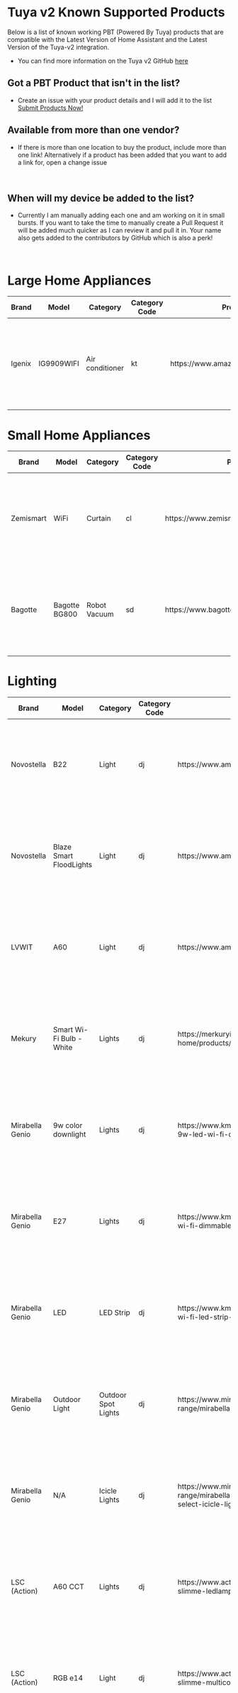 # Tuya v2 Known Supported Products
Below is a list of known working PBT (Powered By Tuya) products that are compatible with the Latest Version of Home Assistant and the Latest Version of the Tuya-v2 integration.

* You can find more information on the Tuya v2 GitHub [here](https://github.com/tuya/tuya-home-assistant "Official Tuya-v2 integration")

## Got a PBT Product that isn't in the list?
* Create an issue with your product details and I will add it to the list <a href="https://github.com/MarkWattTech/Tuya-v2-Supported-Devices/issues/new/choose">Submit Products Now!</a></p>


## Available from more than one vendor?
* <p> If there is more than one location to buy the product, include more than one link! Alternatively if a product has been added that you want to add a link for, open a change issue</p>
&nbsp;


## When will my device be added to the list?
* <p> Currently I am manually adding each one and am working on it in small bursts. If you want to take the time to manually create a Pull Request it will be added much quicker as I can review it and pull it in. Your name also gets added to the contributors by GitHub which is also a perk!</p>
&nbsp;

<h1>Large Home Appliances</h1>
<table class="table">
  <thead>
    <tr>
      <th scope="col">Brand</th>
      <th scope="col">Model</th>
      <th scope="col">Category</th>
      <th scope="col">Category Code</th>
      <th scope="col">Product Links</th>
      <th scope="col">Product Description</th>
      <th scope="col">Image of Product</th>
    </tr>
  </thead>
  <tbody>
    <tr>
      <td>Igenix</td>
      <td>IG9909WIFI</td>
      <td>Air conditioner</td>
      <td>kt</td>
      <td>https://www.amazon.co.uk/dp/B095HTVV36</td>
      <td>Air Conditioning Unit</td>
      <td><img src="https://www.igenix.co.uk/wp-content/uploads/2021/05/IG9909WIFI_A.jpg" width="200"></td>
    </tr>
  </tbody>
</table>
<h1>Small Home Appliances</h1>
<table class="table">
  <thead>
    <tr>
      <th scope="col">Brand</th>
      <th scope="col">Model</th>
      <th scope="col">Category</th>
      <th scope="col">Category Code</th>
      <th scope="col">Product Links</th>
      <th scope="col">Product Description</th>
      <th scope="col">Image of Product</th>
    </tr>
  </thead>
  <tbody>
    <tr>
      <td>Zemismart</td>
      <td>WiFi</td>
      <td>Curtain</td>
      <td>cl</td>
      <td>https://www.zemismart.com/products/m515egb/</td>
      <td>WiFi controlled Blind motor</td>
      <td><img src="https://www.zemismart.com/u_file/2004/products/17/d73d3d0838.jpg.640x640.jpg" alt="Zemismart Blind Motor" width="200"></a></td>
    </tr>
    <tr>
      <td>Bagotte</td>
      <td>Bagotte BG800</td>
      <td>Robot Vacuum</td>
      <td>sd</td>
      <td>https://www.bagotte.com/portal/article/index/id/95</td>
      <td>SA cheap Robot vacuum</td>
      <td><img src="https://www.bagotte.com/upload/portal/20191219/6fcd32c233fa09f2d2345839c3d3240c.jpg" width="200"></td>
    </tr>
  </tbody>
</table>
<h1>Lighting</h1>
<table class="table">
  <thead>
    <tr>
      <th scope="col">Brand</th>
      <th scope="col">Model</th>
      <th scope="col">Category</th>
      <th scope="col">Category Code</th>
      <th scope="col">Product Links</th>
      <th scope="col">Product Description</th>
      <th scope="col">Image of Product</th>
    </tr>
  </thead>
  <tbody>
    <tr>
      <td>Novostella</td>
      <td>B22</td>
      <td>Light</td>
      <td>dj</td>
      <td>https://www.amazon.co.uk/gp/product/B07DN4NLKM/</td>
      <td>A full RBG B22 bulb</td>
      <td><img src="https://m.media-amazon.com/images/I/61fm7bTog+L._AC_SS450_.jpg" alt="Novostella Bulb" width="200"></td>
    </tr>
    <tr>
      <td>Novostella</td>
      <td>Blaze Smart FloodLights</td>
      <td>Light</td>
      <td>dj</td>
      <td>https://www.amazon.com/dp/B08WX4QN63</td>
      <td>25 Watt Smart Floodlight</td>
      <td><img src="https://m.media-amazon.com/images/I/714fB+Okd+L._AC_SL1500_.jpg" alt="Novostella Blaze" width="200"></td>
    </tr>
    <tr>
      <td>LVWIT</td>
      <td>A60</td>
      <td>Light</td>
      <td>dj</td> <td>https://www.amazon.co.uk/dp/B08315XSXS</td>
      <td>Tuya RGB Smart Bulb B22</td>
      <td><img src="https://cdn.shopify.com/s/files/1/0257/5790/9044/products/51KDIzDdR2L._AC_SL1300_c92de931-bbb3-4d69-bb7d-f444be165486_997x1066.jpg" width="200"></td>
    </tr>
    <tr>
      <td>Mekury </td>
      <td>Smart Wi-Fi Bulb - White</td>
      <td>Lights</td>
      <td>dj</td>
      <td>https://merkuryinnovations.com/collections/smart-home/products/smart-wi-fi-bulb-white</td>
      <td>White Bulb</td>
      <td><img src="https://cdn.shopify.com/s/files/1/0406/1855/7605/products/9b4464b1-a7c1-4787-8f29-0ad99cce947f_56df47e4-a63e-41ec-b6f8-e7e9acd8ae1b_2000x.jpg?v=1592503965" width="200"></td>
    </tr>
    <tr>
      <td>Mirabella Genio</td>
      <td>9w color downlight</td>
      <td>Lights</td>
      <td>dj</td>
      <td>https://www.kmart.com.au/product/mirabella-genio-9w-led-wi-fi-dimmable-downlight/2754330</td>
      <td>RGBW Downlight</td>
      <td><img src="https://i1.wp.com/ausdroid.net/wp-content/uploads/2019/10/mirabella-wifi-downlight-1.jpg?ssl=1" width="200"></td>
    </tr>
    <tr>
      <td>Mirabella Genio</td>
      <td>E27</td>
      <td>Lights</td>
      <td>dj</td>
      <td>https://www.kmart.com.au/product/mirabella-genio-wi-fi-dimmable-5w-led-bulb/2746328</td>
      <td>Wi-Fi Dimmable 5W G95 ES CCT Filament LED Bulb</td>
      <td><img src="https://external-preview.redd.it/rT2Ymeu6U4x1esyH741u5qdvhQfu3I4jDr-M4ZOOfEQ.jpg?auto=webp&s=bcee0d4fa64081bb9e59e39d6bee1f66789c9362" width="200"></td>
    </tr>
    <tr>
      <td>Mirabella Genio</td>
      <td>LED</td>
      <td>LED Strip</td>
      <td>dj</td>
      <td>https://www.kmart.com.au/product/mirabella-genio-wi-fi-led-strip-light/2622813</td>
      <td>Wi-Fi LED 3 metre Strip Light</td>
      <td><img src="https://www.mirabellagenio.com.au/wp-content/uploads/2020/12/I002579-BLISTER-20190624-FOP-HR-min-1024x1024.jpg" width="200"></td>
    </tr>
    <tr>
      <td>Mirabella Genio</td>
      <td>Outdoor Light</td>
      <td>Outdoor Spot Lights</td>
      <td>dj</td>
      <td>https://www.mirabellagenio.com.au/product-range/mirabella-genio-wi-fi-4-black-spot-light-kit/</td>
      <td>Wi-Fi 4 Black Spot Light Kit</td>
      <td><img src="https://www.mirabellagenio.com.au/wp-content/uploads/2020/12/I002848-min-1024x960.jpg" width="200"></td>
    </tr>
    <tr>
      <td>Mirabella Genio</td>
      <td>N/A</td>
      <td>Icicle Lights</td>
      <td>dj</td>
      <td>https://www.mirabellagenio.com.au/product-range/mirabella-genio-wi-fi-200-led-colour-select-icicle-lights/</td>
      <td>Wi-Fi 200 LED Colour Select Icicle Lights</td>
      <td><img src="https://www.mirabellagenio.com.au/wp-content/uploads/2020/12/I003175-BOX-20200701-3D-HR-min-1024x1024.jpg" width="200"></td>
    </tr>
    <tr>
      <td>LSC (Action)</td>
      <td>A60 CCT</td>
      <td>Lights</td>
      <td>dj</td>
      <td>https://www.action.com/nl-nl/p/lsc-smart-connect-slimme-ledlamp3//</td>
      <td>Cheap Ambiance E27 bulb </td>
      <td><img src="https://www.action.com/globalassets/cmsarticleimages/75/96/3000272_8712879146254-111.png" width="200"></td>
    </tr>
    <tr>
      <td>LSC (Action)</td>
      <td>RGB e14</td>
      <td>Light</td>
      <td>dj</td>
      <td>https://www.action.com/nl-nl/p/lsc-smart-connect-slimme-multicolor-ledlamp2/</td>
      <td>RGB E14 Bulb </td>
      <td><img src="https://www.action.com/globalassets/cmsarticleimages/64/53/3004164_8712879146582-111_02.png" width="200"></td>
    </tr>
    <tr>
      <td>LSC (Action)</td>
      <td>GU10 Ambiance</td>
      <td>light</td>
      <td>dj</td>
      <td>https://www.action.com/nl-nl/p/lsc-smart-connect-slimme-ledlamp/</td>
      <td>Cheap Ambiance GU10 bulb</td>
      <td><img src="https://www.action.com/globalassets/cmsarticleimages/76/02/3000267_8712879146223-111.png" width="200"></td>
    </tr>
    <tr>
      <td>LSC (Action)</td>
      <td>neon ledstrip</td>
      <td>Light</td>
      <td>dj</td>
      <td>https://www.action.com/nl-nl/p/lsc-smart-connect-neon-ledstrip/</td>
      <td>Smart RGB Neon Ledstrip</td>
      <td><img src="https://www.action.com/globalassets/cmsarticleimages/23/80/3005457_8712879149163-111_01.png" width="200"></td>
    </tr>
    <tr>
      <td>LSC (Action)</td>
      <td>RGB Wall light</td>
      <td>Light</td>
      <td>dj</td>
      <td>https://www.action.com/nl-nl/p/lsc-smart-connect-wandlamp/</td>
      <td>RGB outside wall light </td>
      <td><img src="https://www.action.com/globalassets/cmsarticleimages/26/32/3005447_8712879149101-111_01.png" width="200"></td>
    </tr>
    <tr>
      <td>LSC (Action)</td>
      <td>E27 Small bulb</td>
      <td>Light</td>
      <td>dj</td>
      <td>https://www.action.com/nl-nl/p/lsc-smart-connect-slimme-filament-ledlamp2//</td>
      <td>E27 Small Filament bulb </td>
      <td><img src="https://www.action.com/globalassets/cmsarticleimages/28/58/3001686_8712879146605-111.png" width="200"></td>
    </tr>
    <tr>
      <td>LSC (Action)</td>
      <td>LedSpot</td>
      <td>Light</td>
      <td>dj</td>
      <td>https://www.action.com/nl-nl/p/lsc-smart-connect-led-spot/</td>
      <td>Cheap RGB smart spot</td>
      <td><img src="https://www.action.com/globalassets/cmsarticleimages/26/37/3005365_8712879149095-111_01.png" width="200"></td>
    </tr>
    <tr>
      <td>LSC (Action)</td>
      <td>E14 Filament</td>
      <td>light</td>
      <td>dj</td>
      <td>https://www.action.com/nl-nl/p/lsc-smart-connect-slimme-filament-ledlamp3/</td>
      <td>E14 Small filament bulb</td>
      <td><img src="https://www.action.com/globalassets/cmsarticleimages/66/12/3001702_8712879146612-111.png" width="200"></td>
    </tr>
    <tr>
      <td>LSC Action</td>
      <td>Garden pole</td>
      <td>Light</td>
      <td>dj</td>
      <td>https://www.action.com/nl-nl/p/lsc-smart-connect-led-tuinlamp/</td>
      <td>Cheap RGB Garden pole </td>
      <td><img src="https://www.action.com/globalassets/cmsarticleimages/26/39/3005364_8712879149088-111_01.png" width="200"></td>
    </tr>
    <tr>
      <td>LSC (Action)</td>
      <td>E27 Filament</td>
      <td>Light</td>
      <td>dj</td>
      <td>https://www.action.com/nl-nl/p/lsc-smart-connect-slimme-filament-ledlamp4/</td>
      <td>Big RGB Bulb </td>
      <td><img src="https://www.action.com/globalassets/cmsarticleimages/00/25/3001700_8712879146629-111.png" width="200"></td>
    </tr>
    <tr>
      <td>Avatar controls</td>
      <td>ALS15L</td>
      <td>Light</td>
      <td>dj</td>
      <td>https://www.amazon.it/Intelligence-Compatibile-Avatar-Controls-Multicolore/dp/B07W6Z6KPG</td>
      <td>A RGBW B14 bulb</td>
      <td><img src="https://www.avatarcontrols.com/upfile/2019/07/20190709175532_974.jpg" width="200"></td>
    </tr>
  </tbody>
</table>
<h1>Electrician Category</h1>
<table class="table">
  <thead>
    <tr>
      <th scope="col">Brand</th>
      <th scope="col">Model</th>
      <th scope="col">Category</th>
      <th scope="col">Category Code</th>
      <th scope="col">Product Links</th>
      <th scope="col">Product Description</th>
      <th scope="col">Image of Product</th>
    </tr>
  </thead>
  <tbody>
    <tr>
      <td>Gosund</td>
      <td>UP111</td>
      <td>Socket</td>
      <td>cz</td>
      <td>https://www.amazon.co.uk/dp/B0983HP45C + https://www.alibaba.com/product-detail/TUV-Certificate-Tuya-Smart-Wifi-UK_1600197285403.html</td>
      <td>13A Smart Power Monitoring Plug</td>
      <td><img src="https://templates.blakadder.com/assets/images/gosund_UP111.jpg" alt="Gosund Smart Plug" width="200"></td>
    </tr>
    <tr>
      <td>Teckin</td>
      <td>WiFi Plug</td>
      <td>Socket</td>
      <td>cz</td>
      <td>https://www.amazon.co.uk/Outlet-Google-Wireless-Control-Required/dp/B0993L89QQ</td>
      <td>A smart plug</td>
      <td><img src="https://m.media-amazon.com/images/I/5189B6WP6OS._AC_SX425_.jpg" alt="Teckin Smart Plug" width="200"></td>
    </tr>
    <tr>
      <td>LSC (Action)</td>
      <td>The model for device (if applicable)</td>
      <td>Socket</td>
      <td>cz</td>
      <td>https://www.action.com/nl-nl/p/lsc-smart-connect-slimme-stekker-/</td>
      <td>Cheap Wifi smart socket</td>
      <td><img src="https://www.action.com/globalassets/cmsarticleimages/79/98/2578685_8712879142782-111.png" width="200"></td>
    </tr>
    <tr>
      <td>N/A</td>
      <td>EU WiFi Plug</td>
      <td>Socket</td>
      <td>cz</td>
      <td>https://www.aliexpress.com/item/4000478798085.html</td>
      <td>16A wifi smart socket with power monitoring (Note: uses non-ESP chipset, cannot be flashed to ESPhome or Tasmota)</td>
      <td><img src="https://ae01.alicdn.com/kf/H807c59e9cae447aea9a3c87a76f7b87aF/Smart-Plug-WiFi-Socket-EU-16A-Power-Monitor-Timing-Function-Tuya-SmartLife-APP-Control-Works-With.jpg_Q90.jpg" width="200"></td>
    </tr>
  </tbody>
</table>
<h1>Security & Sensors</h1>
<table class="table">
  <thead>
    <tr>
      <th scope="col">Brand</th>
      <th scope="col">Model</th>
      <th scope="col">Category</th>
      <th scope="col">Category Code</th>
      <th scope="col">Product Links</th>
      <th scope="col">Product Description</th>
      <th scope="col">Image of Product</th>
    </tr>
  </thead>
  <tbody>
    <tr>
      <td>Avatto</td>
      <td>D06</td>
      <td>Door Window Sensor</td>
      <td>mcs</td>
      <td>https://www.aliexpress.com/item/4000790781739.html</td>
      <td>WIFI door or window opening sensor operated by 2 AA batteries.</td>
      <td><img src="https://ae01.alicdn.com/kf/H87ba7222b6fa41e591860fcbc1f40080j/AVATTO-Tuya-WiFi-Door-Sensor-Smart-Door-Open-Closed-Detectors-Smartlife-APP-Wifi-Window-Sensor-Work.jpg_640x640.jpg" width="200"></td>
    </tr>
    <tr>
      <td>SONOFF</td>
      <td>snzb - 03</td>
      <td>pir</td>
      <td>PIR Detector</td>
      <td>https://www.ebay.es/itm/324235275970</td>
      <td>Zigbee PIR Detector</td>
      <td><img src="https://encrypted-tbn0.gstatic.com/images?q=tbn:ANd9GcRlfQhV9KeujQGyBY29iklZbM3aT0PH1wH4Jg&usqp=CAU<" width="200"></td>
    </tr>
    <tr>
      <td>Mirabella Genio</td>
      <td>N/A</td>
      <td>Door/Window Sensor</td>
      <td>mcs</td>
      <td>https://www.kmart.com.au/product/mirabella-genio-wi-fi-door--window-sensor/2622806</td>
      <td>Smart Wi-Fi Door & Window Sensor</td>
      <td><img src="https://www.mirabellagenio.com.au/wp-content/uploads/2020/12/I002575-BLISTER-20190624-FOP-HR-min-1024x1024.jpg" width="200"></td>
    </tr>
    <tr>
      <td>Mirabella Genio</td>
      <td>N/A</td>
      <td>Motion Sensor</td>
      <td>pir</td>
      <td>https://www.kmart.com.au/product/mirabella-genio-wi-fi-motion-sensor/2622811</td>
      <td>Smart Wi-Fi Motion Sensor</td>
      <td><img src="https://www.kmart.com.au/wcsstore/Kmart/images/ncatalog/f/3/42769453-2-f.jpg" width="200"></td>
    </tr>
    <tr>
      <td>Mirabella Genio</td>
      <td>N/A</td>
      <td>Socket</td>
      <td>pc</td>
      <td>https://www.kmart.com.au/product/mirabella-genio-wi-fi-double-power-plug-with-usb-ports/3294803</td>
      <td>Wi-Fi Double Power Plug with USB ports</td>
      <td><img src="https://www.kmart.com.au/wcsstore/Kmart/images/ncatalog/f/5/42905875-1-f.jpg" width="200"></td>
    </tr> 
  </tbody>
</table>
<h1>Energy</h1>
<table class="table">
  <thead>
    <tr>
      <th scope="col">Brand</th>
      <th scope="col">Model</th>
      <th scope="col">Category</th>
      <th scope="col">Category Code</th>
      <th scope="col">Product Links</th>
      <th scope="col">Product Description</th>
      <th scope="col">Image of Product</th>
    </tr>
  </thead>
  <tbody>
    <tr>
      <td>Zmai-90 </td>
      <td>zmai-90 </td>
      <td>Smart Electricity Meter</td>
      <td>zndb</td>
      <td>https://www.aliexpress.com/item/4001053795800.html?spm=a2g0o.productlist.0.0.29283155WwcdGn</td>
      <td>WiFi Smart Switch Energy Meter</td>
      <td><img src="https://ae01.alicdn.com/kf/Hfe2166313e554b359b6df1b35b0c7278r.jpg" alt="Zmai-90" width="200"></a></td>
    </tr>
  </tbody>
</table>
